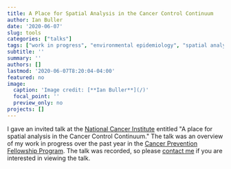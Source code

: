 ```yaml
---
title: A Place for Spatial Analysis in the Cancer Control Continuum
author: Ian Buller
date: '2020-06-07'
slug: tools
categories: ["talks"]
tags: ["work in progress", "environmental epidemiology", "spatial analysis"]
subtitle: ''
summary: ''
authors: []
lastmod: '2020-06-07T8:20:04-04:00'
featured: no
image: 
  caption: 'Image credit: [**Ian Buller**](/)'
  focal_point: ''
  preview_only: no
projects: []
---
```


I gave an invited talk at the [National Cancer Institute](https://www.cancer.gov/) entitled "A place for spatial analysis in the Cancer Control Continuum." The talk was an overview of my work in progress over the past year in the [Cancer Prevention Fellowship Program](https://cpfp.cancer.gov/). The talk was recorded, so please [contact me](/profile) if you are interested in viewing the talk.